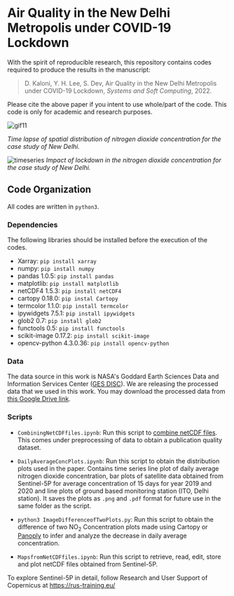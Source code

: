 # Air Quality in the New Delhi Metropolis under COVID-19 Lockdown

With the spirit of reproducible research, this repository contains codes required to produce the results in the manuscript:
    
> D. Kaloni, Y. H. Lee, S. Dev, Air Quality in the New Delhi Metropolis under COVID-19 Lockdown, *Systems and Soft Computing*, 2022.
    
Please cite the above paper if you intent to use whole/part of the code. This code is only for academic and research purposes.

![gif11](https://user-images.githubusercontent.com/62281372/89396679-79c97480-d72c-11ea-9ac2-424ee965f33b.gif)

*Time lapse of spatial distribution of nitrogen dioxide concentration for the case study of New Delhi.*

![timeseries](https://user-images.githubusercontent.com/62281372/87881577-da13a300-ca17-11ea-8785-1cc321c4cffd.jpg)
*Impact of lockdown in the nitrogen dioxide concentration for the case study of New Delhi.*

 ## Code Organization
 All codes are written in `python3`.
 
 ### Dependencies
 The following libraries should be installed before the execution of the codes.
 + Xarray: `pip install xarray`
 + numpy: `pip install numpy`
 + pandas 1.0.5: `pip install pandas`
 + matplotlib: `pip install matplotlib`
 + netCDF4 1.5.3: `pip install netCDF4`
 + cartopy 0.18.0: `pip instal Cartopy`
 + termcolor 1.1.0: `pip install termcolor`
 + ipywidgets 7.5.1: `pip install ipywidgets`
 + glob2 0.7: `pip install glob2`
 + functools 0.5: `pip install functools`
 + scikit-image 0.17.2: `pip install scikit-image`
 + opencv-python 4.3.0.36: `pip install opencv-python`
 
### Data
The data source in this work is NASA's Goddard Earth Sciences Data and Information Services Center ([GES DISC](https://disc.gsfc.nasa.gov/)). We are releasing the processed data that we used in this work. You may download the processed data from [this Google Drive link](https://drive.google.com/drive/folders/1mo6IYjHD1XFzmsdIrhZira2YxTLBOfSy?usp=sharing). 

### Scripts

 + `CombiningNetCDFfiles.ipynb`: Run this script to [combine netCDF files](http://nco.sourceforge.net/). This comes under preprocessing of data to obtain a publication quality dataset.  

+ `DailyAverageConcPlots.ipynb`: Run this script to obtain the distribution plots used in the paper. Contains time series line plot of daily average nitrogen dioxide concentration, bar plots of satellite data obtained from Sentinel-5P for average concentration of 15 days for year 2019 and 2020 and line plots of ground based monitoring station (ITO, Delhi station). It saves the plots as `.png` and `.pdf` format for future use in the same folder as the script.

+ `python3 ImageDifferenceofTwoPlots.py`: Run this script to obtain the difference of two NO<sub>2</sub> Concentration plots made using Cartopy or [Panoply](https://www.giss.nasa.gov/tools/panoply/) to infer and analyze the decrease in daily average concentration.

+ `MapsfromNetCDFfiles.ipynb`: Run this script to retrieve, read, edit, store and plot netCDF files obtained from Sentinel-5P.


To explore Sentinel-5P in detail, follow Research and User Support of Copernicus at https://rus-training.eu/
